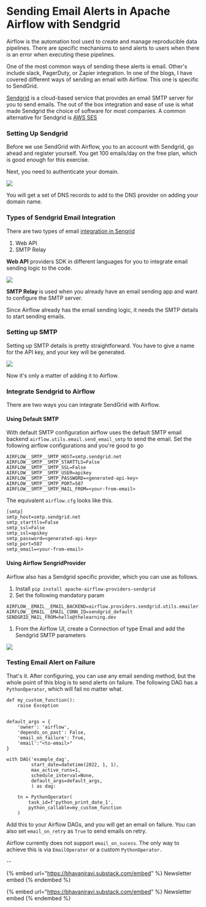 # Sending Email Alerts in Apache Airflow with Sendgrid

Airflow is the automation tool used to create and manage reproducible data pipelines. There are specific mechanisms to send alerts to users when there is an error when executing these pipelines.

One of the most common ways of sending these alerts is email. Other's include slack, PagerDuty, or Zapier integration. In one of the blogs, I have covered different ways of sending an email with Airflow. This one is specific to SendGrid.

[Sendgrid](https://sendgrid.com/) is a cloud-based service that provides an email SMTP server for you to send emails. The out of the box integration and ease of use is what made Sendgrid the choice of software for most companies. A common alternative for Sendgrid is [AWS SES](https://aws.amazon.com/ses/)

### Setting Up Sendgrid

Before we use SendGrid with Airflow, you to an account with Sendgrid, go ahead and register yourself. You get 100 emails/day on the free plan, which is good enough for this exercise.

Next, you need to authenticate your domain.

![](https://i.imgur.com/t4tNUkM.png)

You will get a set of DNS records to add to the DNS provider on adding your domain name.

### Types of Sendgrid Email Integration

There are two types of email [integration in Sengrid](https://app.sendgrid.com/guide/integrate)

1. Web API
2. SMTP Relay

**Web API** providers SDK in different languages for you to integrate email sending logic to the code.

![](https://i.imgur.com/niZP6eH.png)

**SMTP Relay** is used when you already have an email sending app and want to configure the SMTP server.

Since Airflow already has the email sending logic, it needs the SMTP details to start sending emails.

### Setting up SMTP

Setting up SMTP details is pretty straightforward. You have to give a name for the API key, and your key will be generated.

![](https://i.imgur.com/WZCmZpi.png)

Now it's only a matter of adding it to Airflow.

### Integrate Sendgrid to Airflow

There are two ways you can integrate SendGrid with Airflow.

#### Using Default SMTP

With default SMTP configuration airflow uses the default SMTP email backend `airflow.utils.email.send_email_smtp` to send the email. Set the following airflow configurations and you're good to go

```
AIRFLOW__SMTP__SMTP_HOST=smtp.sendgrid.net
AIRFLOW__SMTP__SMTP_STARTTLS=False
AIRFLOW__SMTP__SMTP_SSL=False
AIRFLOW__SMTP__SMTP_USER=apikey
AIRFLOW__SMTP__SMTP_PASSWORD=<generated-api-key>
AIRFLOW__SMTP__SMTP_PORT=587
AIRFLOW__SMTP__SMTP_MAIL_FROM=<your-from-email>
```

The equivalent `airflow.cfg` looks like this.

```
[smtp]
smtp_host=smtp.sendgrid.net
smtp_starttls=False
smtp_ssl=False
smtp_ssl=apikey
smtp_password=<generated-api-key>
smtp_port=587
smtp_email=<your-from-email>
```

#### Using Airflow SengridProvider

Airflow also has a Sendgrid specific provider, which you can use as follows.

1. Install `pip install apache-airflow-providers-sendgrid`
2. Set the following mandatory param

```
AIRFLOW__EMAIL__EMAIL_BACKEND=airflow.providers.sendgrid.utils.emailer.send_email
AIRFLOW__EMAIL__EMAIL_CONN_ID=sendgrid_default
SENDGRID_MAIL_FROM=hello@thelearning.dev
```

1. From the Airflow UI, create a Connection of type Email and add the Sendgrid SMTP parameters

![](https://i.imgur.com/7qCCjjd.png)

### Testing Email Alert on Failure

That's it. After configuring, you can use any email sending method, but the whole point of this blog is to send alerts on failure. The following DAG has a `PythonOperator`, which will fail no matter what.

```
def my_custom_function():
    raise Exception
​
​
default_args = {
    'owner': 'airflow',
    'depends_on_past': False,
    'email_on_failure': True,
    'email':"<to-email>"
}
​
with DAG('example_dag',
         start_date=datetime(2022, 1, 1),
         max_active_runs=1,
         schedule_interval=None,
         default_args=default_args,
         ) as dag:
​
    tn = PythonOperator(
        task_id=f'python_print_date_1',
        python_callable=my_custom_function
    )
```

Add this to your Airflow DAGs, and you will get an email on failure. You can also set `email_on_retry` as `True` to send emails on retry.

Airflow currently does not support `email_on_sucess`. The only way to achieve this is via `EmailOperator` or a custom `PythonOperator.`

\--

{% embed url="https://bhavaniravi.substack.com/embed" %}
Newsletter embed
{% endembed %}



{% embed url="https://bhavaniravi.substack.com/embed" %}
Newsletter embed
{% endembed %}
